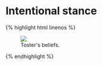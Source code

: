 # Intentional stance

{% highlight html linenos %}

<figure>
	<img src="www.julie-goncharov.github.io/sci-comics/pics/intentional-stance.pdf">
	<figcaption>Toster's beliefs.</figcaption>
</figure>

{% endhighlight %}

